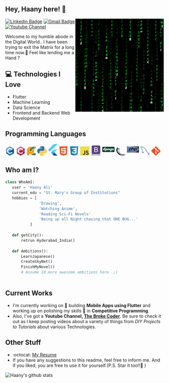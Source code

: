 <h2> Hey, Haany here! 👋</h2>

<img src = '/images/matrix.gif' alt = 'Awesome Matrix Code' align='right'/>

[![Linkedin Badge](https://img.shields.io/badge/-haanyali-blue?style=flat-square&logo=Linkedin&logoColor=white&link=https://www.linkedin.com/in/haany-ali)](https://www.linkedin.com/in/haany-ali) [![Gmail Badge](https://img.shields.io/badge/-asterp04@gmail.com-c14438?style=flat-square&logo=Gmail&logoColor=white&link=mailto:asterp04@gmail.com)](mailto:asterp04@gmail.com) [![Youtube Channel](https://img.shields.io/badge/-The%20Broke%20Coder-c14438?style=flat-square&logo=Youtube&link=https://www.youtube.com/channel/UCietjxpksncMdOUkycv5nqA)](https://www.youtube.com/channel/UCietjxpksncMdOUkycv5nqA)

Welcome to my humble abode in the Digital World.. I have been trying to exit the Matrix for a long time now.🤔 Feel like lending me a Hand ?

## :computer: Technologies I Love
* Flutter
* Machine Learning
* Data Science
* Frontend and Backend Web Development

## Programming Languages
<img src = '/images/c-original.svg' width='30'/> <img src = '/images/cpp.svg' width='30'/> <img src = '/images/pycharm.svg' width='30'/> <img src = '/images/python2.png' height='30'/> <img src = '/images/flutter-logo.svg' width='30'/> <img src = '/images/html.svg' width='30'/> <img src = '/images/css.svg' width='30'/> <img src = '/images/js.svg' width='30'/> <img src = '/images/bootstrap.svg' width='33'/> <img src = '/images/django.svg' height='40'/> <img src = '/images/flask.png' width='30'/> <img src = '/images/php.svg' width='40'/>
 <img src = '/images/sql.svg' width='30'/> <img src = '/images/git.svg' width='30'/>
 
 ## Who am I?
 ```python
 class WhoAmI:
 	user = 'Haany Ali'
	current_edu = "St. Mary's Group of Institutions"
	hobbies = [
				'Drawing',
				'Watching Anime',
				'Reading Sci-Fi Novels'
				'Being up all Night chasing that ONE BUG...'
			]
	
	def getCity():
		retrun Hyderabad_India()
	
	def Ambitions():
		LearnJapanese()
		CreateSkyNet()
		FinishMyNovel()
		# Assume 10 more awesome ambitions here  ;)
	
 ```
 
## Current Works
 * I'm currently working on 🔭 building **Mobile Apps using Flutter** and working up on polishing my skills 🌱 in **Competitive Programming**.
 * Also, I've got a **Youtube Channel, [The Broke Coder](https://www.youtube.com/channel/UCietjxpksncMdOUkycv5nqA)**. Be sure to check it out as I keep posting videos about a variety of things from *DIY Projects to Tutorials* about various Technologies.
 
## Other Stuff
  - :octocat: [My Resume](https://drive.google.com/file/d/1r12H21TzxERUdxrNbbqBRdv1hQOcU2ko/view?usp=sharing)
  - If you have any suggestions to this readme, feel free to inform me. And if you liked, you are free to use it for yourself.(P.S. Star it too!!:grimacing: )

![Haany's github stats](https://github-readme-stats.vercel.app/api?username=MarikIshtar007&show_icons=true&hide=[%22issues%22])
 
 

